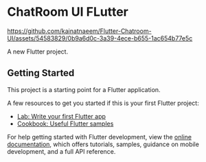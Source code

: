 # ChatRoom UI FLutter


https://github.com/kainatnaeem/Flutter-Chatroom-UI/assets/54583829/0b9a6d0c-3a39-4ece-b655-1ac654b77e5c


A new Flutter project.

## Getting Started

This project is a starting point for a Flutter application.

A few resources to get you started if this is your first Flutter project:

- [Lab: Write your first Flutter app](https://docs.flutter.dev/get-started/codelab)
- [Cookbook: Useful Flutter samples](https://docs.flutter.dev/cookbook)

For help getting started with Flutter development, view the
[online documentation](https://docs.flutter.dev/), which offers tutorials,
samples, guidance on mobile development, and a full API reference.
